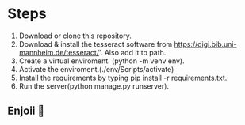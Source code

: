 # Steps
1) Download or clone this repository.  
2) Download & install the tesseract software from https://digi.bib.uni-mannheim.de/tesseract/'.  Also add it to path.  
3) Create a virtual enviroment. (python -m venv env).  
4) Activate the enviroment.(./env/Scripts/activate) 
5) Install the requirements by typing pip install -r requirements.txt. 
6) Run the server(python manage.py runserver). 

## Enjoii 🌚
